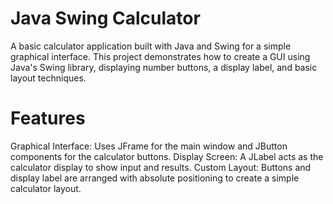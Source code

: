 # Java Swing Calculator #
A basic calculator application built with Java and Swing for a simple graphical interface. This project demonstrates how to create a GUI using Java's Swing library, displaying number buttons, a display label, and basic layout techniques.

# Features #
Graphical Interface: Uses JFrame for the main window and JButton components for the calculator buttons.
Display Screen: A JLabel acts as the calculator display to show input and results.
Custom Layout: Buttons and display label are arranged with absolute positioning to create a simple calculator layout.
